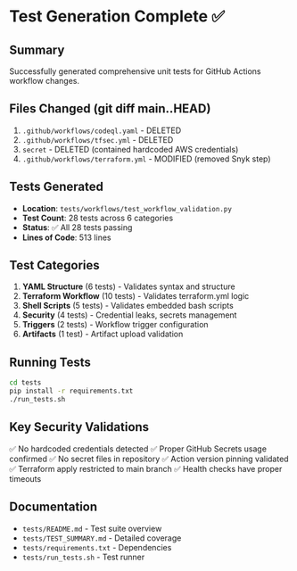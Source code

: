 # Test Generation Complete ✅

## Summary
Successfully generated comprehensive unit tests for GitHub Actions workflow changes.

## Files Changed (git diff main..HEAD)
1. `.github/workflows/codeql.yaml` - DELETED
2. `.github/workflows/tfsec.yml` - DELETED  
3. `secret` - DELETED (contained hardcoded AWS credentials)
4. `.github/workflows/terraform.yml` - MODIFIED (removed Snyk step)

## Tests Generated
- **Location**: `tests/workflows/test_workflow_validation.py`
- **Test Count**: 28 tests across 6 categories
- **Status**: ✅ All 28 tests passing
- **Lines of Code**: 513 lines

## Test Categories
1. **YAML Structure** (6 tests) - Validates syntax and structure
2. **Terraform Workflow** (10 tests) - Validates terraform.yml logic
3. **Shell Scripts** (5 tests) - Validates embedded bash scripts
4. **Security** (4 tests) - Credential leaks, secrets management
5. **Triggers** (2 tests) - Workflow trigger configuration
6. **Artifacts** (1 test) - Artifact upload validation

## Running Tests
```bash
cd tests
pip install -r requirements.txt
./run_tests.sh
```

## Key Security Validations
✅ No hardcoded credentials detected
✅ Proper GitHub Secrets usage confirmed
✅ No secret files in repository
✅ Action version pinning validated
✅ Terraform apply restricted to main branch
✅ Health checks have proper timeouts

## Documentation
- `tests/README.md` - Test suite overview
- `tests/TEST_SUMMARY.md` - Detailed coverage
- `tests/requirements.txt` - Dependencies
- `tests/run_tests.sh` - Test runner